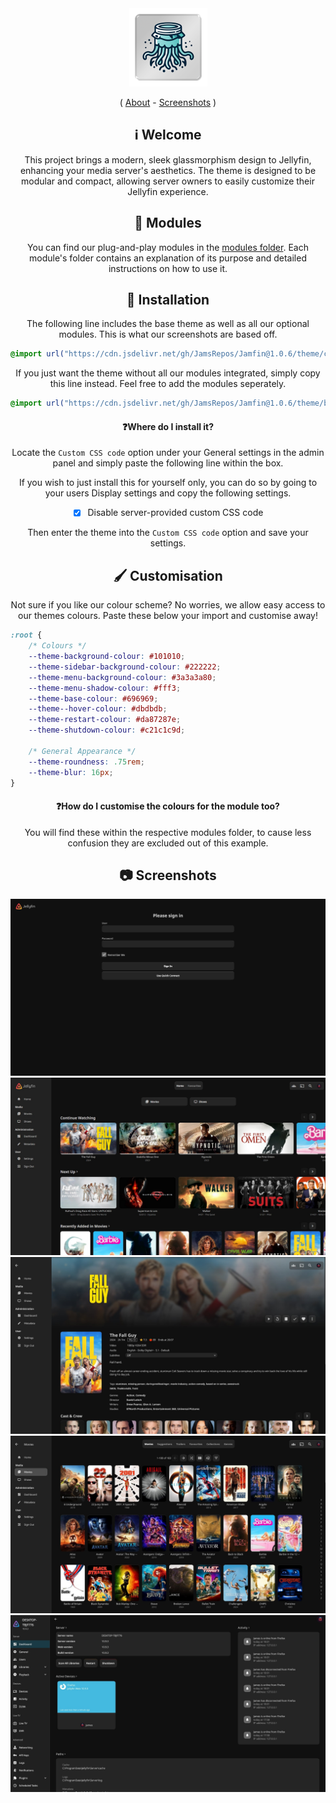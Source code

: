 <div align="center">
<img src="assets/logo.png" alt="Logo" width="125"/>

( <a href="https://github.com/JamsRepos/Jamfin">About</a> - <a href="https://github.com/JamsRepos/Jamfin#examples">Screenshots</a> )

## ℹ️ Welcome

This project brings a modern, sleek glassmorphism design to Jellyfin, enhancing your media server's aesthetics. The theme is designed to be modular and compact, allowing server owners to easily customize their Jellyfin experience.

## 🧩 Modules

You can find our plug-and-play modules in the [modules folder](theme/modules/README.md). Each module's folder contains an explanation of its purpose and detailed instructions on how to use it.

## 🔌 Installation

The following line includes the base theme as well as all our optional modules. This is what our screenshots are based off.

<div align="left">

```css
@import url("https://cdn.jsdelivr.net/gh/JamsRepos/Jamfin@1.0.6/theme/complete.css");
```

</div>

If you just want the theme without all our modules integrated, simply copy this line instead. Feel free to add the modules seperately.

<div align="left">

```css
@import url("https://cdn.jsdelivr.net/gh/JamsRepos/Jamfin@1.0.6/theme/base.css");
```

</div>

#### ❓Where do I install it?

Locate the `Custom CSS code` option under your General settings in the admin panel and simply paste the following line within the box.

If you wish to just install this for yourself only, you can do so by going to your users Display settings and copy the following settings.

- [x] Disable server-provided custom CSS code

Then enter the theme into the `Custom CSS code` option and save your settings.

## 🖌️ Customisation

Not sure if you like our colour scheme? No worries, we allow easy access to our themes colours. Paste these below your import and customise away!
<div align="left">

```css
:root {
    /* Colours */
    --theme-background-colour: #101010;
    --theme-sidebar-background-colour: #222222;
    --theme-menu-background-colour: #3a3a3a80;
    --theme-menu-shadow-colour: #fff3;
    --theme-base-colour: #696969;
    --theme--hover-colour: #dbdbdb;
    --theme-restart-colour: #da87287e;
    --theme-shutdown-colour: #c21c1c9d;

    /* General Appearance */
    --theme-roundness: .75rem;
    --theme-blur: 16px;
}
```

</div>

#### ❓How do I customise the colours for the module too?

You will find these within the respective modules folder, to cause less confusion they are excluded out of this example.

## 📷 Screenshots

<img src="assets/screenshots/login.jpg" alt="Login Page" max-width="500"/>
<img src="assets/screenshots/home.jpg" alt="Home Page" max-width="500"/>
<img src="assets/screenshots/details.jpg" alt="Details Page" max-width="500"/>
<img src="assets/screenshots/library.jpg" alt="Details Page" max-width="500"/>
<img src="assets/screenshots/admin.jpg" alt="Admin Page" max-width="500"/>

</div>
